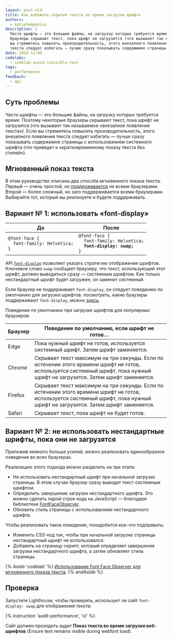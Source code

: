 ```yaml
---
layout: post-old
title: Как избежать скрытия текста во время загрузки шрифта
authors:
  - katiehempenius
description: |
  Часто шрифты — это большие файлы, на загрузку которых требуется время. Поэтому некоторые
  браузеры скрывают текст, пока шрифт не загрузится (что вызывает так называемое «внезапное появление текста»). Если
  вы стремитесь повысить производительность, этого внезапного появления
  текста следует избегать — лучше сразу показывать содержимое страницы с использованием системного шрифта.
date: 2018-11-05
codelabs:
  - codelab-avoid-invisible-text
tags:
  - performance
feedback:
  - api
---
```


## Суть проблемы

Часто шрифты — это большие файлы, на загрузку которых требуется время. Поэтому некоторые
браузеры скрывают текст, пока шрифт не загрузится (что вызывает так называемое «внезапное появление текста»). Если
вы стремитесь повысить производительность, этого внезапного появления текста
следует избегать — лучше сразу показывать содержимое страницы с использованием системного шрифта
(что приведет к «кратковременному показу текста без стилей»).

## Мгновенный показ текста

В этом руководстве описаны два способа мгновенного показа текста. Первый — очень простой,
но
[поддерживается](https://caniuse.com/#search=font-display) не всеми браузерами. Второй — более сложный,
но зато поддерживается всеми браузерами. Выбирайте тот, который вы
реализуете и будете поддерживать.

## Вариант № 1: использовать «font-display»

<div class="w-table-wrapper">
  <table>
    <thead>
      <tr>
        <th>До</th>
        <th>После</th>
      </tr>
    </thead>
    <tbody>
      <tr>
        <td>
<code>@font-face {
  font-family: Helvetica;
}
</code>
        </td>
        <td>
<code>@font-face {
  font-family: Helvetica;
  <strong>font-display: swap;</strong>
}
</code>
        </td>
      </tr>
    </tbody>
  </table>
</div>

API [`font-display`](https://developer.mozilla.org/docs/Web/CSS/@font-face/font-display)
позволяет указать стратегию отображения шрифтов. Ключевое слово `swap` сообщает браузеру, что
текст, использующий этот шрифт, должен выводиться сразу — системным шрифтом. Как только
нестандартный шрифт будет загружен, он заменит системный.

Если браузер не поддерживает `font-display`, он следует
поведению по умолчанию для загрузки шрифтов. посмотреть, какие браузеры поддерживают
`font-display`, можно [здесь](https://caniuse.com/#search=font-display).

Поведение по умолчанию при загрузке шрифтов для популярных браузеров:

<div class="w-table-wrapper">
  <table>
    <thead>
      <tr>
        <th><strong>Браузер</strong></th>
        <th><strong>Поведение по умолчанию, если шрифт не готов…</strong></th>
      </tr>
    </thead>
    <tbody>
      <tr>
        <td>Edge</td>
        <td>Пока нужный шрифт не готов, используется системный шрифт. Затем шрифт заменяется.</td>
      </tr>
      <tr>
        <td>Chrome</td>
        <td>
          Скрывает текст максимум на три секунды. Если по истечении этого времени шрифт не готов, используется
          системный шрифт, пока нужный шрифт не загрузится. Затем шрифт заменяется.
        </td>
      </tr>
      <tr>
        <td>Firefox</td>
        <td>
          Скрывает текст максимум на три секунды. Если по истечении этого времени шрифт не готов, используется
          системный шрифт, пока нужный шрифт не загрузится. Затем шрифт заменяется.
        </td>
      </tr>
      <tr>
        <td>Safari</td>
        <td>Скрывает текст, пока шрифт не будет готов.</td>
      </tr>
    </tbody>
  </table>
</div>

## Вариант № 2: не использовать нестандартные шрифты, пока они не загрузятся

Приложив немного больше усилий, можно реализовать единообразное поведение во всех
браузерах.

Реализацию этого подхода можно разделить на три этапа:

+  Не использовать нестандартный шрифт при начальной загрузке страницы. В этом случае
    браузер сразу выводит текст системным шрифтом.
+  Определить завершение загрузки нестандартного шрифта. Это можно сделать
    парой строк кода на JavaScript — благодаря библиотеке [FontFaceObserver](https://github.com/bramstein/fontfaceobserver).
+  Обновить стиль страницы с использованием нестандартного шрифта.

Чтобы реализовать такое поведение, понадобится кое-что подправить:

+  Изменить CSS-код так, чтобы при начальной загрузке страницы нестандартный шрифт не использовался.
+  Добавить на страницу скрипт, который определяет завершение загрузки нестандартного шрифта,
    а затем обновляет стиль страницы.

{% Aside 'codelab' %}
[Использование Font Face Observer для мгновенного показа текста](/codelab-avoid-invisible-text).
{% endAside %}

## Проверка

Запустите Lighthouse, чтобы проверить, использует ли сайт `font-display: swap` для отображения
текста:

{% Instruction 'audit-performance', 'ol' %}

Сайт должен проходить аудит **Показ текста во время загрузки веб-шрифтов** (Ensure text remains visible during webfont load).
